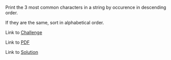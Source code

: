 Print the 3 most common characters in a string by occurence in descending order.

If they are the same, sort in alphabetical order.

Link to [Challenge](https://www.hackerrank.com/challenges/most-commons/problem)

Link to [PDF](./company-logo.pdf)

Link to [Solution](./logo.py)
